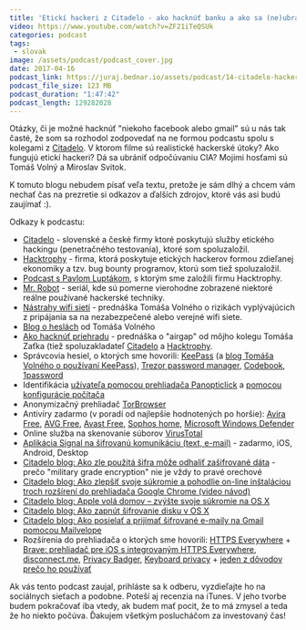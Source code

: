 ```yaml
---
title: 'Etickí hackeri z Citadelo - ako hacknúť banku a ako sa (ne)ubrániť CIA'
video: https://www.youtube.com/watch?v=ZF21iTeQSUk
categories: podcast
tags:
 - slovak
image: /assets/podcast/podcast_cover.jpg
date: 2017-04-16
podcast_link: https://juraj.bednar.io/assets/podcast/14-citadelo-hackeri.mp3
podcast_file_size: 123 MB
podcast_duration: "1:47:42"
podcast_length: 129282028
---
```


Otázky, či je možné hacknúť "niekoho facebook alebo gmail" sú u nás tak
časté, že som sa rozhodol zodpovedať na ne formou podcastu spolu s
kolegami z [Citadelo](http:///www.citadelo.com/). V ktorom filme sú
realistické hackerské útoky? Ako fungujú etickí hackeri? Dá sa ubrániť
odpočúvaniu CIA? Mojimi hosťami sú Tomáš Volný a Miroslav Svitok.

<!--more-->

K tomuto blogu nebudem písať veľa textu, pretože je sám dlhý a chcem vám
nechať čas na prezretie si odkazov a ďalších zdrojov, ktoré vás asi
budú zaujímať :). 

Odkazy k podcastu:

 * [Citadelo](http://www.citadelo.com/) - slovenské a české firmy ktoré poskytujú služby etického hackingu (penetračného testovania), ktoré som spoluzaložil.
 * [Hacktrophy](http://www.hacktrophy.com/) - firma, ktorá poskytuje etických hackerov formou zdieľanej ekonomiky a tzv. bug bounty programov, ktorú som tiež spoluzaložil.
 * [Podcast s Pavlom Luptákom](https://juraj.bednar.io/podcast/2016/11/14/pavol-luptak-voluntaristicka-firma-zdielana-ekonomika-v-bezpecnosti-emailovy-bankrot-a-hedonizmus/), s ktorým sme založili firmu Hacktrophy.
 * [Mr. Robot](http://www.imdb.com/title/tt4158110/) - seriál, kde sú pomerne vierohodne zobrazené niektoré reálne používané hackerské techniky.
 * [Nástrahy wifi sietí](https://www.youtube.com/watch?v=EmK2e1IsFVw&list=PLQiKxvrZeRPzGoW4t57axnWe0f6CigHpu&index=3) - prednáška Tomáša Volného o rizikách vyplývajúcich z pripájania sa na nezabezpečené alebo verejné wifi siete.
 * [Blog o heslách](https://blog.tvolny.eu/2015/06/hesla-nase-kazdodenne/#more-170) od Tomáša Volného
 * [Ako hacknúť priehradu](https://www.youtube.com/watch?v=jIKp7ApwsLg&index=6&list=PLQiKxvrZeRPzGoW4t57axnWe0f6CigHpu) - prednáška o "airgap" od môjho kolegu Tomáša Zaťka (tiež spoluzakladateľ [Citadelo](http://www.citadelo.com/) a [Hacktrophy](http://www.hacktrophy.com/).
 * Správcovia hesiel, o ktorých sme hovorili: [KeePass](http://keepass.info/) (a [blog Tomáša Volného o používaní KeePass](https://blog.tvolny.eu/2015/06/keepass-ako-ho-nastavit-pouzivat/)), [Trezor password manager](https://trezor.io/passwords/), [Codebook](https://www.zetetic.net/codebook/), [1password](https://1password.com/)
 * Identifikácia [užívateľa pomocou prehliadača Panopticlick](https://panopticlick.eff.org/) a [pomocou konfigurácie počítača](http://uniquemachine.org/)
 * Anonymizačný prehliadač [TorBrowser](https://www.torproject.org/projects/torbrowser.html.en)
 * Antivíry zadarmo (v poradí od najlepšie hodnotených po horšie): [Avira Free](https://www.avira.com/en/download/product/avira-free-antivirus), [AVG Free](http://www.avg.com/sk-sk/free-antivirus-download), [Avast Free](https://www.avast.com/cs-sk/free-antivirus-download), [Sophos home](https://home.sophos.com/), [Microsoft Windows Defender](https://support.microsoft.com/sk-sk/help/17464/windows-defender-help-protect-computer)
 * Online služba na skenovanie súborov [VirusTotal](https://www.virustotal.com/)
 * [Aplikácia Signal na šifrovanú komunikáciu (text, e-mail)](https://whispersystems.org/) - zadarmo, iOS, Android, Desktop
 * [Citadelo blog: Ako zle použitá šifra môže odhaliť zašifrované dáta](https://citadelo.sk/2014/11/sifrovanie-komunikacie-na-android-a-ios/) - prečo "military grade encryption" nie je vždy to pravé orechové
 * [Citadelo blog: Ako zlepšiť svoje súkromie a pohodlie on-line inštaláciou troch rozšírení do prehliadača Google Chrome (video návod)](https://citadelo.sk/2014/02/ako-zlepsit-svoje-sukromie-a-pohodlie-on-line-instalaciou-troch-rozsireni-do-prehliadaca-google-chrome-video-navod/)
 * [Citadelo blog: Apple volá domov – zvýšte svoje súkromie na OS X](https://citadelo.sk/2014/02/apple-vola-domov-par-bezpecnostnych-nastaveni-os-x/)
 * [Citadelo blog: Ako zapnút šifrovanie disku v OS X](https://citadelo.sk/2014/01/ako-zapnut-sifrovanie-disku-v-os-x/)
 * [Citadelo blog: Ako posielať a prijímať šifrované e-maily na Gmail pomocou Mailvelope](https://citadelo.sk/2013/12/ako-posielat-a-prijimat-sifrovane-e-maily-na-gmail-pomocou-mailvelope/)
 * Rozšírenia do prehliadača o ktorých sme hovorili: [HTTPS Everywhere](https://www.eff.org/https-everywhere) + [Brave: prehliadač pre iOS s integrovaným HTTPS Everywhere](https://itunes.apple.com/sk/app/brave-web-browser-fast-with-built-in-adblock/id1052879175?mt=8), [disconnect.me](https://disconnect.me/), [Privacy Badger](https://www.eff.org/privacybadger), [Keyboard privacy](https://chrome.google.com/webstore/detail/keyboard-privacy/aoeboeflhhnobfjkafamelopfeojdohk) + [jeden z dôvodov prečo ho používať](https://paul.reviews/behavioral-profiling-the-password-you-cant-change/)

Ak vás tento podcast zaujal, prihláste sa k odberu, vyzdieľajte ho na sociálnych sieťach a podobne. Poteší aj recenzia na iTunes. V jeho tvorbe budem pokračovať iba vtedy, ak budem mať pocit, že to má zmysel a teda že ho niekto počúva. Ďakujem všetkým poslucháčom za investovaný čas!


